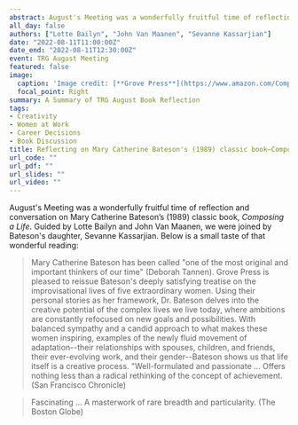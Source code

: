 ```yaml
---
abstract: August's Meeting was a wonderfully fruitful time of reflection and conversation on Mary Catherine Bateson’s (1989) classic book, _Composing a Life_. Guided by Lotte Bailyn and John Van Maanen, we were joined by Bateson's daughter, Sevanne Kassarjian.
all_day: false
authors: ["Lotte Bailyn", "John Van Maanen", "Sevanne Kassarjian"]
date: "2022-08-11T11:00:00Z"
date_end: "2022-08-11T12:30:00Z"
event: TRG August Meeting
featured: false
image:
  caption: 'Image credit: [**Grove Press**](https://www.amazon.com/Composing-Life-Mary-Catherine-Bateson-ebook/dp/B005R18BNA)'
  focal_point: Right
summary: A Summary of TRG August Book Reflection
tags:
- Creativity
- Women at Work
- Career Decisions
- Book Discussion
title: Reflecting on Mary Catherine Bateson's (1989) classic book—Composing a Life
url_code: ""
url_pdf: ""
url_slides: ""
url_video: ""
---
```


August's Meeting was a wonderfully fruitful time of reflection and conversation on Mary Catherine Bateson’s (1989) classic book, _Composing a Life_. Guided by Lotte Bailyn and John Van Maanen, we were joined by Bateson's daughter, Sevanne Kassarjian. Below is a small taste of that wonderful reading:

> Mary Catherine Bateson has been called "one of the most original and important thinkers of our time" (Deborah Tannen). Grove Press is pleased to reissue Bateson's deeply satisfying treatise on the improvisational lives of five extraordinary women. Using their personal stories as her framework, Dr. Bateson delves into the creative potential of the complex lives we live today, where ambitions are constantly refocused on new goals and possibilities. With balanced sympathy and a candid approach to what makes these women inspiring, examples of the newly fluid movement of adaptation--their relationships with spouses, children, and friends, their ever-evolving work, and their gender--Bateson shows us that life itself is a creative process. "Well-formulated and passionate ... Offers nothing less than a radical rethinking of the concept of achievement. (San Francisco Chronicle) 

> Fascinating ... A masterwork of rare breadth and particularity. (The Boston Globe)
